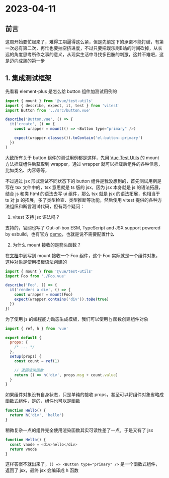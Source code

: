 # 2023-04-11

## 前言

这周开始要忙起来了，难得工期逼得这么紧，但是先前定下的承诺不能打破，有第一次必有第二次，再忙也要抽空挤进度，不过只要把娱乐刷B站的时间砍掉，从长远的角度思考所作之事的意义，从现实生活中寻找多巴胺的刺激，这并不难吧，这是迈向成熟的第一步

## 1. 集成测试框架

先看看 element-plus 是怎么给 button 组件加测试用例的

```javascript
import { mount } from '@vue/test-utils'
import { describe, expect, it, test } from 'vitest'
import Button from '../src/button.vue'

describe('Button.vue', () => {
  it('create', () => {
    const wrapper = mount(() => <Button type="primary" />)

    expect(wrapper.classes()).toContain('el-button--primary')
  })
)
```

大致所有关于 button 组件的测试用例都是这样，先用 [Vue Test Utils](https://v1.test-utils.vuejs.org/zh/) 的 mount 方法挂载组件后获取到 wrapper，通过 wrapper 就可以挂载后组件的各种信息，比如类名、内容等等，

不过通过 jsx 形式测试不同状态下的 button 组件是我没想到的，首先测试用例是写在 tsx 文件中的，tsx 意思就是 ts 版的 jsx，因为 jsx 本身就是 js 的语法拓展，结合 js 和类 html 的语法去写 ui 组件，那么 tsx 就是 jsx 的语法拓展，也相当于 ts 对 js 的拓展，多了类型检查、类型推断等功能，然后使用 vitest 提供的各种方法组织和断言测试代码，但有两个疑问：

1. vitest 支持 jsx 语法吗？

支持的，官网也写了 Out-of-box ESM, TypeScript and JSX support powered by esbuild，也有官方 [demo](https://github.com/vitest-dev/vitest/tree/main/examples/vue-jsx)，也就是说不需要配置什么

2. 为什么 mount 接收的是箭头函数？

在[文档](https://v1.test-utils.vuejs.org/zh/api/#mount)中到写到 mount 接收一个 Foo 组件，这个 Foo 实际就是一个组件对象，这种对象是使用模板语法创建的

```javascript
import { mount } from '@vue/test-utils'
import Foo from './Foo.vue'

describe('Foo', () => {
  it('renders a div', () => {
    const wrapper = mount(Foo)
    expect(wrapper.contains('div')).toBe(true)
  })
})
```

为了使用 js 的编程能力动态生成模板，我们可以使用 [h](https://cn.vuejs.org/guide/extras/render-function.html) 函数创建组件对象

```javascript
import { ref, h } from 'vue'

export default {
  props: {
    /* ... */
  },
  setup(props) {
    const count = ref(1)

    // 返回渲染函数
    return () => h('div', props.msg + count.value)
  }
}
```

如果组件对象没有自身状态，只是单纯的接收 props，甚至可以将组件对象省略成函数式组件，是的，组件也可以是函数

```javascript
function Hello() {
  return h('div', 'hello') 
}
```

稍微复杂一点的组件完全使用渲染函数其实可读性差了一点，于是又有了 jsx

```javascript
function Hello() {
  const vnode = <div>hello</div>
  return vnode
}
```

这样答案不就出来了，`() => <Button type="primary" />` 是一个函数式组件，返回了 jsx，最终 jsx 会编译成 h 函数

